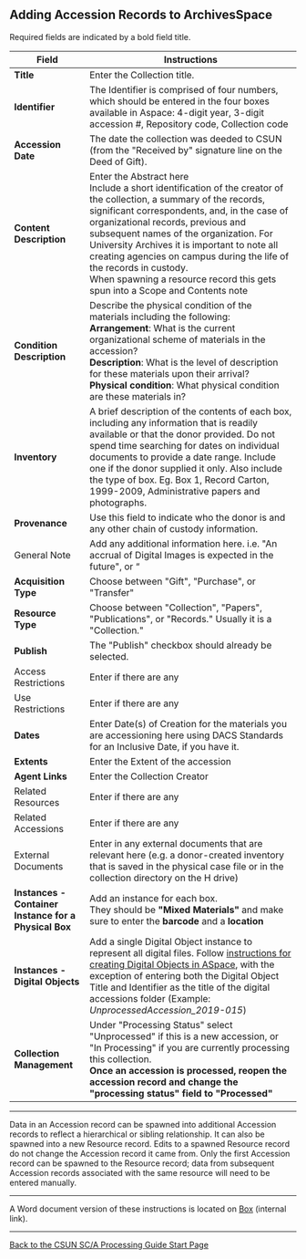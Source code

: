 ## Adding Accession Records to ArchivesSpace

Required fields are indicated by a bold field title. 

| Field       | Instructions |
| ----------- | ----------- |
| **Title** | Enter the Collection title.       |
| **Identifier** | The Identifier is comprised of four numbers, which should be entered in the four boxes available in Aspace: 4-digit year, 3-digit accession #, Repository code, Collection code     |
| **Accession Date** | The date the collection was deeded to CSUN (from the "Received by" signature line on the Deed of Gift). |
| **Content Description** | Enter the Abstract here <br> Include a short identification of the creator of the collection, a summary of the records, significant correspondents, and, in the case of organizational records, previous and subsequent names of the organization. For University Archives it is important to note all creating agencies on campus during the life of the records in custody. <br> When spawning a resource record this gets spun into a Scope and Contents note |
| **Condition Description** | Describe the physical condition of the materials including the following: <br> **Arrangement**: What is the current organizational scheme of materials in the accession? <br> **Description**: What is the level of description for these materials upon their arrival? <br> **Physical condition**: What physical condition are these materials in? |
| **Inventory** | A brief description of the contents of each box, including any information that is readily available or that the donor provided. Do not spend time searching for dates on individual documents to provide a date range. Include one if the donor supplied it only. Also include the type of box. Eg. Box 1, Record Carton, 1999-2009, Administrative papers and photographs. |
| **Provenance** | Use this field to indicate who the donor is and any other chain of custody information. |
| General Note | Add any additional information here. i.e. "An accrual of Digital Images is expected in the future", or “ |
| **Acquisition Type** | Choose between "Gift", "Purchase", or "Transfer" |
| **Resource Type** | Choose between "Collection", "Papers", "Publications", or "Records." Usually it is a "Collection." |
| **Publish** | The "Publish" checkbox should already be selected. |
| Access Restrictions | Enter if there are any |
| Use Restrictions | Enter if there are any |
| **Dates** | Enter Date(s) of Creation for the materials you are accessioning here using DACS Standards for an Inclusive Date, if you have it. |
| **Extents** | Enter the Extent of the accession |
| **Agent Links** | Enter the Collection Creator |
| Related Resources | Enter if there are any |
| Related Accessions | Enter if there are any |
| External Documents | Enter in any external documents that are relevant here (e.g. a donor-created inventory that is saved in the physical case file or in the collection directory on the H drive) |
| **Instances - Container Instance for a Physical Box** | Add an instance for each box. <br> They should be **"Mixed Materials"** and make sure to enter the **barcode** and a **location** |
| **Instances - Digital Objects** | Add a single Digital Object instance to represent all digital files. Follow [instructions for creating Digital Objects in ASpace](https://mycsun.app.box.com/file/1296297597333), with the exception of entering both the Digital Object Title and Identifier as the title of the digital accessions folder (Example: <em>UnprocessedAccession_2019-015</em>) |
| **Collection Management** | Under "Processing Status" select "Unprocessed" if this is a new accession, or "In Processing" if you are currently processing this collection. <br> **Once an accession is processed, reopen the accession record and change the "processing status" field to "Processed"** |

---

Data in an Accession record can be spawned into additional Accession records to reflect a hierarchical or sibling relationship. It can also be spawned into a new Resource record. Edits to a spawned Resource record do not change the Accession record it came from. Only the first Accession record can be spawned to the Resource record; data from subsequent Accession records associated with the same resource will need to be entered manually.

---

A Word document version of these instructions is located on [Box](https://mycsun.box.com/s/6as126qgbfgprvtp6h7oqervuvqoxmsg) (internal link).

***

[Back to the CSUN SC/A Processing Guide Start Page](https://illuminatedpast.github.io/csun-sca-processing/)
